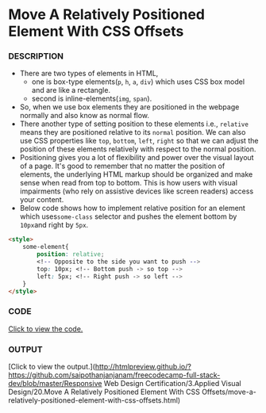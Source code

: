 # Move A Relatively Positioned Element With CSS Offsets

### DESCRIPTION
* There are two types of elements in HTML, 
    * one is box-type elements(`p`, `h`, `a`, `div`) which uses CSS box model and are like a rectangle.
    * second is inline-elements(`img`, `span`).
* So, when we use box elements they are positioned in the webpage normally and also know as normal flow.
* There another type of setting position to these elements i.e., `relative` means they are positioned relative to its `normal` position. We can also use CSS properties like `top`, `bottom`, `left`, `right` so that we can adjust the position of these elements relatively with respect to the normal position. 
* Positioning gives you a lot of flexibility and power over the visual layout of a page. It's good to remember that no matter the position of elements, the underlying HTML markup should be organized and make sense when read from top to bottom. This is how users with visual impairments (who rely on assistive devices like screen readers) access your content.
* Below code shows how to implement relative position for an element which uses`some-class` selector and pushes the element bottom by `10px`and right by `5px`.
```html
<style>
    some-element{
        position: relative; 
        <!-- Opposite to the side you want to push -->
        top: 10px; <!-- Bottom push -> so top -->
        left: 5px; <!-- Right push -> so left -->
    }
</style>
```

### CODE
[Click to view the code.](move-a-relatively-positioned-element-with-css-offsets.html)

### OUTPUT
[Click to view the output.](http://htmlpreview.github.io/?https://github.com/saipothanjanjanam/freecodecamp-full-stack-dev/blob/master/Responsive Web Design Certification/3.Applied Visual Design/20.Move A Relatively Positioned Element With CSS Offsets/move-a-relatively-positioned-element-with-css-offsets.html)